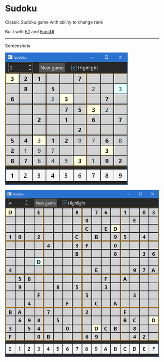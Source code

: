 Sudoku
======

Classic Sudoku game with ability to change rank

Built with [F#](https://github.com/dotnet/fsharp) and [FuncUI](https://github.com/AvaloniaCommunity/Avalonia.FuncUI)

---

Screenshots

![3](./Screenshots/3.png)

![4](./Screenshots/4.png)
